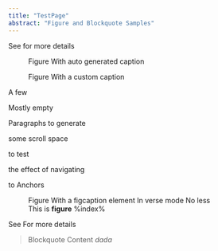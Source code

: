 ```yaml
---
title: "TestPage"
abstract: "Figure and Blockquote Samples"
---
```



See [](#verse-figure) for more details

<figure>
Figure With auto generated caption
</figure>


<figure caption="Custom caption %index%">
Figure With a custom caption
</figure>

A few

Mostly empty

Paragraphs to generate

some scroll space

to test

the effect of navigating

to Anchors

<figure data-parse-mode="verse" id="verse-figure">
Figure With a figcaption element
In verse mode
No less
<figcaption>This is <strong>figure</strong> %index%</figcaption>
</figure>

See [](#verse-figure) For more details

<blockquote>
Blockquote Content
<cite>
dada
</cite>
</blockquote>

